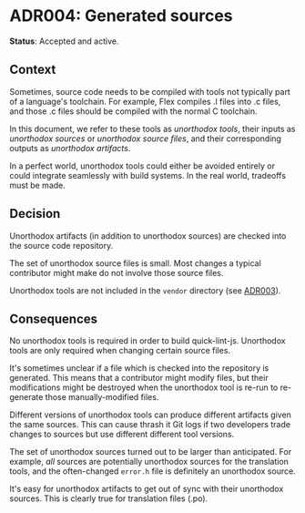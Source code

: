 # ADR004: Generated sources

**Status**: Accepted and active.

## Context

Sometimes, source code needs to be compiled with tools not typically part of a
language's toolchain. For example, Flex compiles .l files into .c files, and
those .c files should be compiled with the normal C toolchain.

In this document, we refer to these tools as *unorthodox tools*, their inputs as
*unorthodox sources* or *unorthodox source files*, and their corresponding
outputs as *unorthodox artifacts*.

In a perfect world, unorthodox tools could either be avoided entirely or could
integrate seamlessly with build systems. In the real world, tradeoffs must be
made.

## Decision

Unorthodox artifacts (in addition to unorthodox sources) are checked into the
source code repository.

The set of unorthodox source files is small. Most changes a typical contributor
might make do not involve those source files.

Unorthodox tools are not included in the `vendor` directory (see
[ADR003](docs/architecture/ADR003-Vendor-sources.md)).

## Consequences

No unorthodox tools is required in order to build quick-lint-js. Unorthodox
tools are only required when changing certain source files.

It's sometimes unclear if a file which is checked into the repository is
generated. This means that a contributor might modify files, but their
modifications might be destroyed when the unorthodox tool is re-run to re-generate
those manually-modified files.

Different versions of unorthodox tools can produce different artifacts given the
same sources. This can cause thrash it Git logs if two developers trade changes
to sources but use different different tool versions.

The set of unorthodox sources turned out to be larger than anticipated. For
example, *all* sources are potentially unorthodox sources for the translation
tools, and the often-changed `error.h` file is definitely an unorthodox source.

It's easy for unorthodox artifacts to get out of sync with their unorthodox
sources. This is clearly true for translation files (.po).
